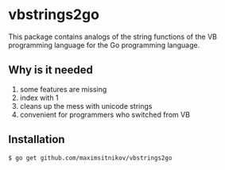 # vbstrings2go
This package contains analogs of the string functions of the VB programming language for the Go programming language.

## Why is it needed
1. some features are missing
2. index with 1
3. cleans up the mess with unicode strings
4. convenient for programmers who switched from VB

## Installation

```bash
$ go get github.com/maximsitnikov/vbstrings2go
```
